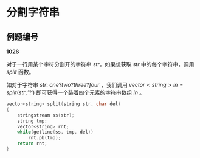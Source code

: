 # 分割字符串

## 例题编号

**1026**



对于一行用某个字符分割开的字符串 $str$，如果想获取 $str$ 中的每个字符串，调用 $split$ 函数。

如对于字符串 $str:$ $one?two?three?four$ ，我们调用 $vector<string> in = split(str,'?')$ 即可获得一个装着四个元素的字符串数组 $in$ 。



```c++
vector<string> split(string str, char del)
{
	stringstream ss(str);
	string tmp;
	vector<string> rnt;
	while(getline(ss, tmp, del))
		rnt.pb(tmp);
	return rnt;
}
```

